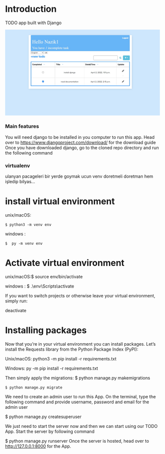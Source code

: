 # Introduction
TODO app built with Django

![todoimage](https://github.com/nazikashyrova/todo-project/blob/master/todo.jpg?raw=true "Title")

### Main features
You will need django to be installed in you computer to run this app.
Head over to https://www.djangoproject.com/download/ for the download guide
Once you have downloaded django, go to the cloned repo directory and run the following command
      
### virtualenv
ulanyan pacageleri bir yerde goymak ucun venv doretmeli doretman hem işledip bilyas...

# install virtual environment
unix/macOS:  

    $ python3 -m venv env

windows : 

    $  py -m venv env


# Activate virtual environment

unix/macOS:$  source env/bin/activate

windows : $ .\env\Scripts\activate


If you want to switch projects or otherwise leave your virtual environment, simply run:
 
 deactivate
 
# Installing packages
Now that you’re in your virtual environment you can install packages. Let’s install the Requests library from the Python Package Index (PyPI):


Unix/macOS: python3 -m pip install -r requirements.txt

Windows: py -m pip install -r requirements.txt  
  
Then simply apply the migrations:
    $ python manage.py makemigrations

    $ python manage.py migrate
    
We need to create an admin user to run this App. On the terminal, type the following command and provide username, password and email for the admin user

$ python manage.py createsuperuser

We just need to start the server now and then we can start using our TODO App. Start the server by following command

$ python manage.py runserver
Once the server is hosted, head over to http://127.0.0.1:8000 for the App.
